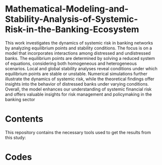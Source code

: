 # Mathematical-Modeling-and-Stability-Analysis-of-Systemic-Risk-in-the-Banking-Ecosystem

This work investigates the dynamics of systemic risk in banking networks by analyzing equilibrium points and stability conditions. The focus is on a model that
incorporates interactions among distressed and undistressed banks. The equilibrium points are determined by solving a reduced system of equations, considering both
homogeneous and heterogeneous scenarios. Local and global stability analyses reveal conditions under which equilibrium points are stable or unstable. Numerical
simulations further illustrate the dynamics of systemic risk, while the theoretical findings offer insights into the behavior of distressed banks under varying conditions. Overall, the model enhances our understanding of systemic financial risk and offers valuable insights for risk management and policymaking in the banking sector

# Contents

This repository contains the  necessary tools used to get the results from this study:

# Codes 

